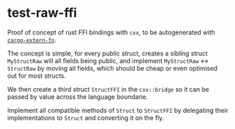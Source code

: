 # test-raw-ffi

Proof of concept of rust FFI bindings with `cxx`, to be autogenerated with [`cargo-extern-fn`](https://github.com/kraktus/cargo-extern-fn).

The concept is simple, for every public struct, creates a sibling struct `MyStructRaw` will all fields being public, and implement `MyStructRaw` <-> `StructRaw` by moving all fields, which should be cheap or even optimised out for most structs.

We then create a third struct `StructFFI` in the `cxx::bridge` so it can be passed by value across the language boundarie.

Implement all compatible methods of `Struct` to `StructFFI` by delegating their implementations to `Struct` and converting it on the fly.